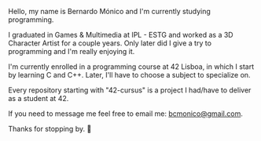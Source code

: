 Hello, my name is Bernardo Mónico and I'm currently studying programming.

I graduated in Games & Multimedia at IPL - ESTG and worked as a 3D Character Artist for a couple years. Only later did I give a try to programming and I'm really enjoying it.

I'm currently enrolled in a programming course at 42 Lisboa, in which I start by learning C and C++. Later, I'll have to choose a subject to specialize on.

Every repository starting with "42-cursus" is a project I had/have to deliver as a student at 42.

If you need to message me feel free to email me: bcmonico@gmail.com.

Thanks for stopping by. 👋
